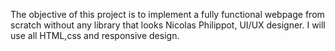 The objective of this project is to implement a fully functional webpage from scratch without any library that looks Nicolas Philippot, UI/UX designer. I will use all HTML,css and responsive design.

